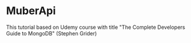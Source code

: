 # MuberApi

This tutorial based on Udemy course with title "The Complete Developers Guide to MongoDB" (Stephen Grider)
